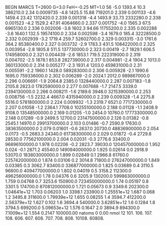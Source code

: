 BEGN
MARCS T=2600 G=3.0 FeH=-0.25 MT=1.0
                  56
-5.0 1393.4 10.3 386210.0 2.34 0.0009735 
-4.8 1425.5 15.88 719201.0 2.339 0.001133 
-4.6 1459.4 23.42 1312420.0 2.339 0.001318 
-4.4 1493.9 33.73 2332280.0 2.338 0.001523 
-4.2 1529.2 47.91 4064660.0 2.337 0.001752 
-4.0 1565.3 67.5 6965130.0 2.336 0.002006 
-3.8 1602.3 94.66 11755200.0 2.335 0.002288 
-3.6 1640.1 132.5 19574100.0 2.334 0.002598 
-3.4 1679.0 185.4 32228500.0 2.332 0.002939 
-3.2 1719.4 259.7 52602700.0 2.329 0.003315 
-3.0 1761.6 364.2 85380400.0 2.327 0.003732 
-2.9 1783.3 431.5 108422000.0 2.325 0.003954 
-2.8 1805.8 511.5 137730000.0 2.323 0.00419 
-2.7 1829.1 606.5 174958000.0 2.321 0.004439 
-2.6 1853.1 719.5 222319000.0 2.319 0.004702 
-2.5 1878.1 853.8 282739000.0 2.317 0.004981 
-2.4 1904.2 1013.0 360133000.0 2.314 0.005277 
-2.3 1931.4 1203.0 459831000.0 2.31 0.005591 
-2.2 1960.1 1428.0 589283000.0 2.306 0.005928 
-2.1 1990.6 1695.0 759336000.0 2.302 0.006289 
-2.0 2024.1 2012.0 989867000.0 2.296 0.006691 
-1.9 2064.8 2385.0 1328440000.0 2.287 0.007183 
-1.8 2105.8 2823.0 1782590000.0 2.277 0.007688 
-1.7 2147.5 3339.0 2394130000.0 2.266 0.008211 
-1.6 2189.6 3948.0 3215390000.0 2.253 0.008756 
-1.5 2232.4 4667.0 4315940000.0 2.239 0.009328 
-1.4 2275.8 5516.0 5781800000.0 2.224 0.009932 
-1.3 2319.7 6521.0 7717330000.0 2.207 0.01058 
-1.2 2364.1 7708.0 10255100000.0 2.188 0.01128 
-1.1 2408.9 9108.0 13548500000.0 2.169 0.01205 
-1.0 2454.0 10760.0 17773300000.0 2.148 0.01289 
-0.9 2499.5 12700.0 23147500000.0 2.126 0.01382 
-0.8 2545.1 14970.0 29913700000.0 2.103 0.01486 
-0.7 2590.9 17630.0 38363500000.0 2.079 0.01601 
-0.6 2637.0 20730.0 48836900000.0 2.054 0.0173 
-0.5 2683.3 24340.0 61738300000.0 2.029 0.01872 
-0.4 2729.8 28530.0 77562100000.0 2.004 0.02031 
-0.3 2776.6 33400.0 96896100000.0 1.978 0.02206 
-0.2 2823.7 39030.0 120457000000.0 1.952 0.024 
-0.1 2871.2 45540.0 149094000000.0 1.925 0.02614 
0.0 2918.9 53070.0 183803000000.0 1.899 0.02849 
0.1 2966.8 61760.0 225742000000.0 1.874 0.03106 
0.2 3014.8 71800.0 276247000000.0 1.849 0.03385 
0.3 3062.7 83400.0 336877000000.0 1.825 0.03689 
0.4 3110.5 96800.0 409477000000.0 1.802 0.04019 
0.5 3158.2 112300.0 496256000000.0 1.78 0.04376 
0.6 3205.9 130200.0 599863000000.0 1.759 0.04768 
0.7 3253.6 150900.0 723450000000.0 1.74 0.05197 
0.8 3301.5 174700.0 870812000000.0 1.721 0.05673 
0.9 3349.6 202300.0 1.04641e+12 1.703 0.06203 
1.0 3398.1 233900.0 1.25551e+12 1.687 0.068 
1.2 3495.8 311600.0 1.79939e+12 1.655 0.08255 
1.4 3594.7 412200.0 2.56379e+12 1.627 0.102 
1.6 3694.4 540000.0 3.62851e+12 1.6 0.1284 
1.8 3794.5 699200.0 5.09653e+12 1.576 0.1647 
2.0 3894.9 894300.0 7.1009e+12 1.554 0.2147 
100000.00
natoms              0      0.00
nmol          12
          101.         106.       107.      108.         606.        607.        608.
          707.         708.       808.    10108.       60808.
